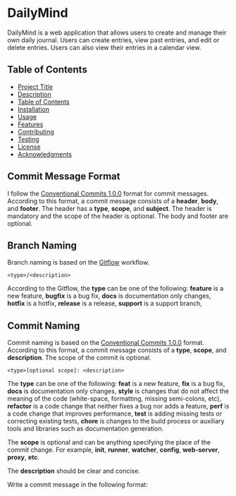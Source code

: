 # DailyMind

DailyMind is a web application that allows users to create and manage their own daily journal. Users can create entries, view past entries, and edit or delete entries. Users can also view their entries in a calendar view.

## Table of Contents

- [Project Title](#project-title)
- [Description](#description)
- [Table of Contents](#table-of-contents)
- [Installation](#installation)
- [Usage](#usage)
- [Features](#features)
- [Contributing](#contributing)
- [Testing](#testing)
- [License](#license)
- [Acknowledgments](#acknowledgments)

## Commit Message Format

I follow the [Conventional Commits 1.0.0](https://www.conventionalcommits.org/en/v1.0.0/) format for commit messages.
According to this format, a commit message consists of a **header**, **body**, and **footer**.
The header has a **type**, **scope**, and **subject**. The header is mandatory and the scope of the header is optional.
The body and footer are optional.

## Branch Naming

Branch naming is based on the [Gitflow](https://datasift.github.io/gitflow/IntroducingGitFlow.html) workflow.

```
<type>/<description>
```

According to the Gitflow, the **type** can be one of the following:
**feature** is a new feature,
**bugfix** is a bug fix,
**docs** is documentation only changes,
**hotfix** is a hotfix,
**release** is a release,
**support** is a support branch,

## Commit Naming
Commit naming is based on the [Conventional Commits 1.0.0](https://www.conventionalcommits.org/en/v1.0.0/) format. 
According to this format, a commit message consists of a **type**, **scope**, and **description**. The scope of the commit is optional.

```
<type>[optional scope]: <description>
```

The **type** can be one of the following:
**feat** is a new feature,
**fix** is a bug fix,
**docs** is documentation only changes,
**style** is changes that do not affect the meaning of the code (white-space, formatting, missing semi-colons, etc),
**refactor** is a code change that neither fixes a bug nor adds a feature,
**perf** is a code change that improves performance,
**test** is adding missing tests or correcting existing tests,
**chore** is changes to the build process or auxiliary tools and libraries such as documentation generation.

The **scope** is optional and can be anything specifying the place of the commit change. For example, **init**, **runner**, **watcher**, **config**, **web-server**, **proxy**, **etc**.

The **description** should be clear and concise.



Write a commit message in the following format:
